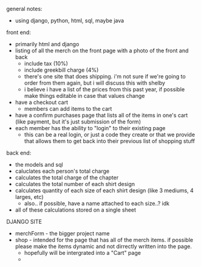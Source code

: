 general notes:

- using django, python, html, sql, maybe java

front end:

- primarily html and django
- listing of all the merch on the front page with a photo of the front and back
  - include tax (10%)
  - include greekbill charge (4%)
  - there's one site that does shipping. i'm not sure if we're going to order from them again, but i will discuss this with shelby
  - i believe i have a list of the prices from this past year, if possible make things editable in case that values change
- have a checkout cart
  - members can add items to the cart
- have a confirm purchases page that lists all of the items in one's cart (like payment, but it's just submission of the form)
- each member has the ability to "login" to their existing page
  - this can be a real login, or just a code they create or that we provide that allows them to get back into their previous list of shopping stuff

back end:

- the models and sql
- caluclates each person's total charge
- calculates the total charge of the chapter
- calculates the total number of each shirt design
- calculates quantity of each size of each shirt design (like 3 mediums, 4 larges, etc)
  - also.. if possible, have a name attached to each size..? idk
- all of these calculations stored on a single sheet


DJANGO SITE

* merchForm - the bigger project name
* shop - intended for the page that has all of the merch items. if possible please make the items dynamic and not dirrectly written into the page.
  * hopefully will be intergrated into a "Cart" page
  *
